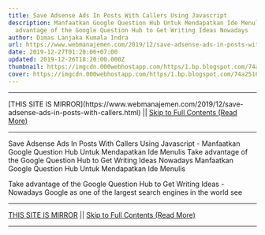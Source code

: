 ```yaml
---
title: Save Adsense Ads In Posts With Callers Using Javascript
description: Manfaatkan Google Question Hub Untuk Mendapatkan Ide Menulis Take
  advantage of the Google Question Hub to Get Writing Ideas Nowadays
author: Dimas Lanjaka Kumala Indra
url: https://www.webmanajemen.com/2019/12/save-adsense-ads-in-posts-with-callers.html
date: 2019-12-27T01:20:06+07:00
updated: 2019-12-26T18:20:00.000Z
thumbnail: https://imgcdn.000webhostapp.com/https/1.bp.blogspot.com/74a25169f643208460acbd9f69a39c02.jpeg
cover: https://imgcdn.000webhostapp.com/https/1.bp.blogspot.com/74a25169f643208460acbd9f69a39c02.jpeg
---
```


<hr/> [THIS SITE IS MIRROR](https://www.webmanajemen.com/2019/12/save-adsense-ads-in-posts-with-callers.html) || <a href="https://www.webmanajemen.com/2019/12/save-adsense-ads-in-posts-with-callers.html" rel="follow" class="button" id="read-more">Skip to Full Contents (Read More)</a> <hr/> Save Adsense Ads In Posts With Callers Using Javascript - Manfaatkan Google Question Hub Untuk Mendapatkan Ide Menulis Take advantage of the Google Question Hub to Get Writing Ideas Nowadays Manfaatkan Google Question Hub Untuk Mendapatkan Ide Menulis



  Take advantage of the Google Question Hub to Get Writing Ideas - Nowadays Google as one of the largest search engines in the world see <hr/> [THIS SITE IS MIRROR](https://www.webmanajemen.com/2019/12/save-adsense-ads-in-posts-with-callers.html) || <a href="https://www.webmanajemen.com/2019/12/save-adsense-ads-in-posts-with-callers.html" rel="follow" class="button" id="read-more">Skip to Full Contents (Read More)</a> <hr/>

<script>
    if (location.host.includes('dimaslanjaka12')) {
      location.replace('https://www.webmanajemen.com/2019/12/save-adsense-ads-in-posts-with-callers.html');
    }
  </script>